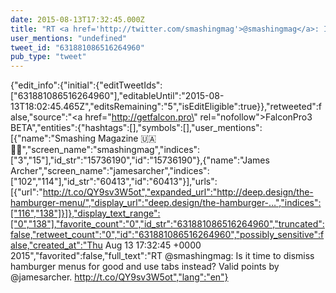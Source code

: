 ```yaml
---
date: 2015-08-13T17:32:45.000Z
title: "RT <a href='http://twitter.com/smashingmag'>@smashingmag</a>: Is it time to dismiss hamburger menus for good and use tabs instead? Valid points by <a href='http://twitter.com/jamesarcher'>@jamesarcher</a>. http://t.co/QY9sv3W5ot″"
user_mentions: "undefined"
tweet_id: "631881086516264960"
pub_type: "tweet"
---
```

{"edit_info":{"initial":{"editTweetIds":["631881086516264960"],"editableUntil":"2015-08-13T18:02:45.465Z","editsRemaining":"5","isEditEligible":true}},"retweeted":false,"source":"<a href=\"http://getfalcon.pro\" rel=\"nofollow\">FalconPro3 BETA</a>","entities":{"hashtags":[],"symbols":[],"user_mentions":[{"name":"Smashing Magazine 🇺🇦 🏳️‍🌈","screen_name":"smashingmag","indices":["3","15"],"id_str":"15736190","id":"15736190"},{"name":"James Archer","screen_name":"jamesarcher","indices":["102","114"],"id_str":"60413","id":"60413"}],"urls":[{"url":"http://t.co/QY9sv3W5ot","expanded_url":"http://deep.design/the-hamburger-menu/","display_url":"deep.design/the-hamburger-…","indices":["116","138"]}]},"display_text_range":["0","138"],"favorite_count":"0","id_str":"631881086516264960","truncated":false,"retweet_count":"0","id":"631881086516264960","possibly_sensitive":false,"created_at":"Thu Aug 13 17:32:45 +0000 2015","favorited":false,"full_text":"RT @smashingmag: Is it time to dismiss hamburger menus for good and use tabs instead? Valid points by @jamesarcher. http://t.co/QY9sv3W5ot","lang":"en"}
